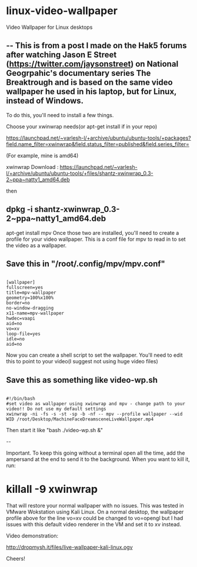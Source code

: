 # linux-video-wallpaper
Video Wallpaper for Linux desktops

--
This is from a post I made on the Hak5 forums after watching Jason E Street (https://twitter.com/jaysonstreet) on National Geogrpahic's documentary series The Breaktrough and is based on the same video wallpaper he used in his laptop, but for Linux, instead of Windows.
--

To do this, you'll need to install a few things.

Choose your xwinwrap needs(or apt-get install if in your repo)

https://launchpad.net/~varlesh-l/+archive/ubuntu/ubuntu-tools/+packages?field.name_filter=xwinwrap&field.status_filter=published&field.series_filter=

(For example, mine is amd64)

xwinwrap Download : https://launchpad.net/~varlesh-l/+archive/ubuntu/ubuntu-tools/+files/shantz-xwinwrap_0.3-2~ppa~natty1_amd64.deb

then
 
## dpkg -i shantz-xwinwrap_0.3-2~ppa~natty1_amd64.deb

apt-get install mpv
Once those two are installed, you'll need to create a profile for your video wallpaper. This is a conf file for mpv to read in to set the video as a wallpaper.

## Save this in "/root/.config/mpv/mpv.conf"

<pre><code>
[wallpaper]
fullscreen=yes
title=mpv-wallpaper
geometry=100%x100%
border=no
no-window-dragging
x11-name=mpv-wallpaper
hwdec=vaapi
aid=no
vo=xv
loop-file=yes
idle=no
aid=no
</code></pre>

Now you can create a shell script to set the wallpaper. You'll need to edit this to point to your video(I suggest not using huge video files)

## Save this as something like video-wp.sh

<pre><code>
#!/bin/bash
#set video as wallpaper using xwinwrap and mpv - change path to your video!! Do not use my default settings
xwinwrap -ni -fs -s -st -sp -b -nf -- mpv --profile wallpaper --wid WID /root/Desktop/MachineFaceDreamsceneLiveWallpaper.mp4 
</code></pre>
Then start it like "bash ./video-wp.sh &"

--

Important. To keep this going without a terminal open all the time, add the ampersand at the end to send it to the background. When you want to kill it, run:

# killall -9 xwinwrap

That will restore your normal wallpaper with no issues. This was tested in VMware Wokstation using Kali Linux. On a normal desktop, the wallpaper profile above for the line vo=xv could be changed to vo=opengl but I had issues with this default video renderer in the VM and set it to xv instead.

 

Video demonstration:

http://dropmysh.it/files/live-wallpaper-kali-linux.ogv

Cheers!
